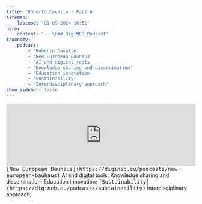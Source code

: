 ```yaml
---
title: 'Roberto Cavallo - Part 6'
sitemap:
    lastmod: '01-09-2024 10:52'
hero:
    content: "---\n## DigiNEB Podcast"
taxonomy:
    podcast:
        - 'Roberto Cavallo'
        - 'New European Bauhaus'
        - 'AI and digital tools'
        - 'Knowledge sharing and dissemination'
        - 'Education innovation'
        - 'Sustainability'
        - 'Interdisciplinary approach'
show_sidebar: false
---
```


<iframe width="100%" height="166" scrolling="no" frameborder="no" allow="autoplay" src="https://w.soundcloud.com/player/?url=https%3A//api.soundcloud.com/tracks/1908137210&color=%234b4815&auto_play=false&hide_related=false&show_comments=true&show_user=true&show_reposts=false&show_teaser=false"></iframe>
<kbd>[New European Bauhaus](https://digineb.eu/podcasts/new-european-bauhaus)</kbd>
AI and digital tools;
Knowledge sharing and dissemination;
Education innovation;
<kbd>[Sustainability](https://digineb.eu/podcasts/sustainability)</kbd>
Interdisciplinary approach;
